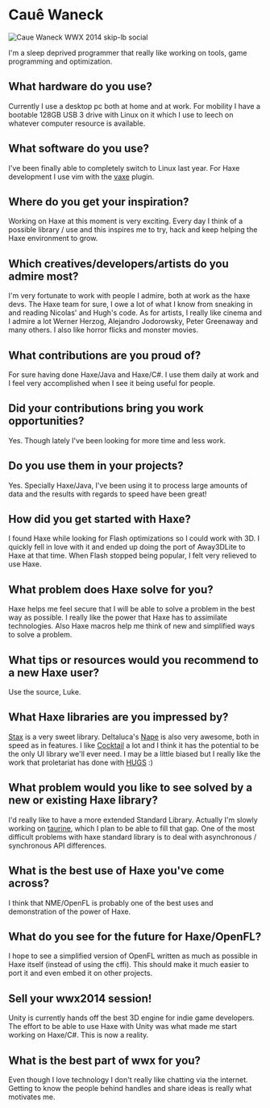 [_template]: ../../interview.html
[_author]: https://twitter.com/cwaneck "@cwaneck"

# Cauê Waneck

![Caue Waneck WWX 2014 skip-lb social](/img/wwx/2014/caue_waneck_wwx_2011_1.jpg "Cauê Waneck")

I'm a sleep deprived programmer that really like working on tools, game programming and optimization.

## What hardware do you use?
Currently I use a desktop pc both at home and at work. For mobility I have a bootable 128GB USB 3 drive with Linux on it which I use to leech on whatever computer resource is available.

## What software do you use?
I've been finally able to completely switch to Linux last year. For Haxe development I use vim with the [vaxe] plugin.

## Where do you get your inspiration?
Working on Haxe at this moment is very exciting. Every day I think of a possible library / use and this inspires me to try, hack and keep helping the Haxe environment to grow.

## Which creatives/developers/artists do you admire most?
I'm very fortunate to work with people I admire, both at work as the haxe devs. The Haxe team for sure, I owe a lot of what I know from sneaking in and reading Nicolas' and Hugh's code.
As for artists, I really like cinema and I admire a lot Werner Herzog, Alejandro Jodorowsky, Peter Greenaway and many others. I also like horror flicks and monster movies.

## What contributions are you proud of?
For sure having done Haxe/Java and Haxe/C#. I use them daily at work and I feel very accomplished when I see it being useful for people.

## Did your contributions bring you work opportunities?
Yes. Though lately I've been looking for more time and less work.

## Do you use them in your projects?
Yes. Specially Haxe/Java, I've been using it to process large amounts of data and the results with regards to speed have been great!

## How did you get started with Haxe?
I found Haxe while looking for Flash optimizations so I could work with 3D. I quickly fell in love with it and ended up doing the port of Away3DLite to Haxe at that time.
When Flash stopped being popular, I felt very relieved to use Haxe.

## What problem does Haxe solve for you?
Haxe helps me feel secure that I will be able to solve a problem in the best way as possible. I really like the power that Haxe has to assimilate technologies.
Also Haxe macros help me think of new and simplified ways to solve a problem.

## What tips or resources would you recommend to a new Haxe user?
Use the source, Luke.

## What Haxe libraries are you impressed by?
[Stax] is a very sweet library. Deltaluca's [Nape] is also very awesome, both in speed as in features.
I like [Cocktail] a lot and I think it has the potential to be the only UI library we'll ever need. I may be a little biased but I really like the work that proletariat has done with [HUGS] :)

## What problem would you like to see solved by a new or existing Haxe library?
I'd really like to have a more extended Standard Library. Actually I'm slowly working on [taurine], which I plan to be able to fill that gap. One of the most difficult problems with haxe standard library is to deal with asynchronous / synchronous API differences.

## What is the best use of Haxe you've come across?
I think that NME/OpenFL is probably one of the best uses and demonstration of the power of Haxe.

## What do you see for the future for Haxe/OpenFL?
I hope to see a simplified version of OpenFL written as much as possible in Haxe itself (instead of using the cffi). This should make it much easier to port it and even embed it on other projects.

## Sell your wwx2014 session!
Unity is currently hands off the best 3D engine for indie game developers. The effort to be able to use Haxe with Unity was what made me start working on Haxe/C#. This is now a reality.

## What is the best part of wwx for you?
Even though I love technology I don't really like chatting via the internet. Getting to know the people behind handles and share ideas is really what motivates me.

[vaxe]: https://github.com/jdonaldson/vaxe "A modern, modular wim mode for Haxe"
[stax]: https://github.com/0b1kn00b/stax "A functional standard library for HaXe, loaded with a full stack of features"
[nape]: http://napephys.com/ "Nape Physics Engine"
[cocktail]: https://github.com/silexlabs/Cocktail "An HTML/CSS rendering engine for the Haxe language"
[hugs]: https://github.com/proletariatgames/HUGS "Haxe Unity Glue...Stuff!"
[taurine]: https://github.com/waneck/taurine-hx "Haxe standard API language extensions"